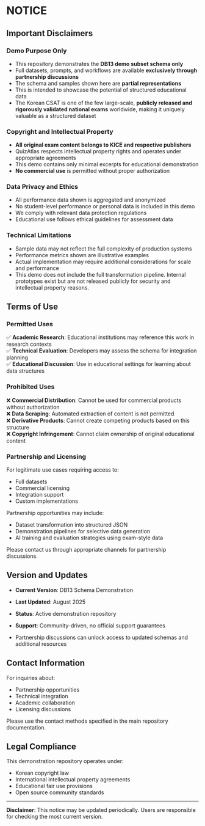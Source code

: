 # NOTICE

## Important Disclaimers

### Demo Purpose Only

- This repository demonstrates the **DB13 demo subset schema only**
- Full datasets, prompts, and workflows are available **exclusively through partnership discussions**
- The schema and samples shown here are **partial representations**
- This is intended to showcase the potential of structured educational data
- The Korean CSAT is one of the few large-scale, **publicly released and rigorously validated national exams** worldwide, making it uniquely valuable as a structured dataset

### Copyright and Intellectual Property

- **All original exam content belongs to KICE and respective publishers**
- QuizAtlas respects intellectual property rights and operates under appropriate agreements
- This demo contains only minimal excerpts for educational demonstration
- **No commercial use** is permitted without proper authorization

### Data Privacy and Ethics

- All performance data shown is aggregated and anonymized
- No student-level performance or personal data is included in this demo
- We comply with relevant data protection regulations
- Educational use follows ethical guidelines for assessment data

### Technical Limitations

- Sample data may not reflect the full complexity of production systems
- Performance metrics shown are illustrative examples
- Actual implementation may require additional considerations for scale and performance
- This demo does not include the full transformation pipeline. Internal prototypes exist but are not released publicly for security and intellectual property reasons.

## Terms of Use

### Permitted Uses

✅ **Academic Research**: Educational institutions may reference this work in research contexts  
✅ **Technical Evaluation**: Developers may assess the schema for integration planning  
✅ **Educational Discussion**: Use in educational settings for learning about data structures  

### Prohibited Uses

❌ **Commercial Distribution**: Cannot be used for commercial products without authorization  
❌ **Data Scraping**: Automated extraction of content is not permitted  
❌ **Derivative Products**: Cannot create competing products based on this structure  
❌ **Copyright Infringement**: Cannot claim ownership of original educational content  

### Partnership and Licensing

For legitimate use cases requiring access to:
- Full datasets
- Commercial licensing
- Integration support
- Custom implementations

Partnership opportunities may include:
- Dataset transformation into structured JSON
- Demonstration pipelines for selective data generation
- AI training and evaluation strategies using exam-style data

Please contact us through appropriate channels for partnership discussions.

## Version and Updates

- **Current Version**: DB13 Schema Demonstration
- **Last Updated**: August 2025
- **Status**: Active demonstration repository
- **Support**: Community-driven, no official support guarantees

- Partnership discussions can unlock access to updated schemas and additional resources

## Contact Information

For inquiries about:
- Partnership opportunities
- Technical integration
- Academic collaboration
- Licensing discussions

Please use the contact methods specified in the main repository documentation.

## Legal Compliance

This demonstration repository operates under:
- Korean copyright law
- International intellectual property agreements
- Educational fair use provisions
- Open source community standards

---

**Disclaimer**: This notice may be updated periodically. Users are responsible for checking the most current version.